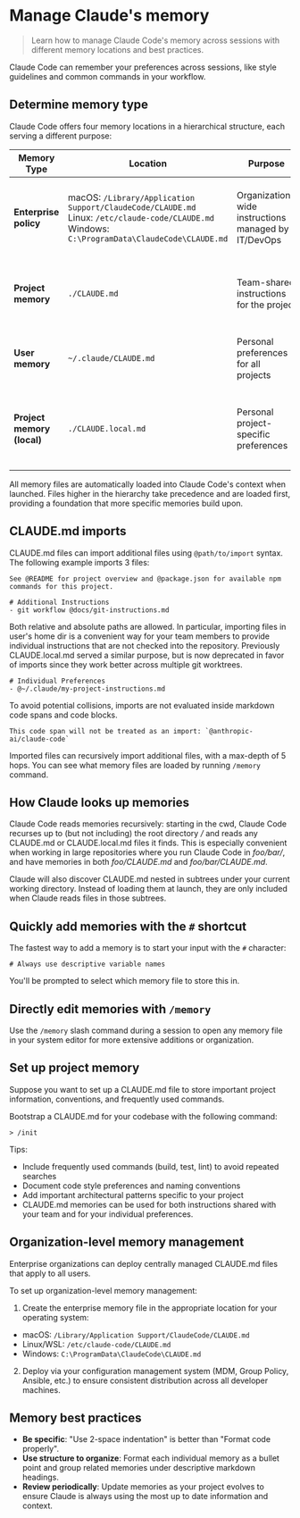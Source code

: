 <!-- CACHE-METADATA
source_url: https://docs.anthropic.com/en/docs/claude-code/memory.md
cached_at: 2025-08-27T02:56:26.366106Z
-->

<!-- Content fetched and converted by MarkItDown -->
# Manage Claude's memory

> Learn how to manage Claude Code's memory across sessions with different memory locations and best practices.

Claude Code can remember your preferences across sessions, like style guidelines and common commands in your workflow.

## Determine memory type

Claude Code offers four memory locations in a hierarchical structure, each serving a different purpose:

| Memory Type                | Location                                                                                                                                                | Purpose                                             | Use Case Examples                                                    | Shared With                     |
| -------------------------- | ------------------------------------------------------------------------------------------------------------------------------------------------------- | --------------------------------------------------- | -------------------------------------------------------------------- | ------------------------------- |
| **Enterprise policy**      | macOS: `/Library/Application Support/ClaudeCode/CLAUDE.md`<br />Linux: `/etc/claude-code/CLAUDE.md`<br />Windows: `C:\ProgramData\ClaudeCode\CLAUDE.md` | Organization-wide instructions managed by IT/DevOps | Company coding standards, security policies, compliance requirements | All users in organization       |
| **Project memory**         | `./CLAUDE.md`                                                                                                                                           | Team-shared instructions for the project            | Project architecture, coding standards, common workflows             | Team members via source control |
| **User memory**            | `~/.claude/CLAUDE.md`                                                                                                                                   | Personal preferences for all projects               | Code styling preferences, personal tooling shortcuts                 | Just you (all projects)         |
| **Project memory (local)** | `./CLAUDE.local.md`                                                                                                                                     | Personal project-specific preferences               | *(Deprecated, see below)* Your sandbox URLs, preferred test data     | Just you (current project)      |

All memory files are automatically loaded into Claude Code's context when launched. Files higher in the hierarchy take precedence and are loaded first, providing a foundation that more specific memories build upon.

## CLAUDE.md imports

CLAUDE.md files can import additional files using `@path/to/import` syntax. The following example imports 3 files:

```
See @README for project overview and @package.json for available npm commands for this project.

# Additional Instructions
- git workflow @docs/git-instructions.md
```

Both relative and absolute paths are allowed. In particular, importing files in user's home dir is a convenient way for your team members to provide individual instructions that are not checked into the repository. Previously CLAUDE.local.md served a similar purpose, but is now deprecated in favor of imports since they work better across multiple git worktrees.

```
# Individual Preferences
- @~/.claude/my-project-instructions.md
```

To avoid potential collisions, imports are not evaluated inside markdown code spans and code blocks.

```
This code span will not be treated as an import: `@anthropic-ai/claude-code`
```

Imported files can recursively import additional files, with a max-depth of 5 hops. You can see what memory files are loaded by running `/memory` command.

## How Claude looks up memories

Claude Code reads memories recursively: starting in the cwd, Claude Code recurses up to (but not including) the root directory */* and reads any CLAUDE.md or CLAUDE.local.md files it finds. This is especially convenient when working in large repositories where you run Claude Code in *foo/bar/*, and have memories in both *foo/CLAUDE.md* and *foo/bar/CLAUDE.md*.

Claude will also discover CLAUDE.md nested in subtrees under your current working directory. Instead of loading them at launch, they are only included when Claude reads files in those subtrees.

## Quickly add memories with the `#` shortcut

The fastest way to add a memory is to start your input with the `#` character:

```
# Always use descriptive variable names
```

You'll be prompted to select which memory file to store this in.

## Directly edit memories with `/memory`

Use the `/memory` slash command during a session to open any memory file in your system editor for more extensive additions or organization.

## Set up project memory

Suppose you want to set up a CLAUDE.md file to store important project information, conventions, and frequently used commands.

Bootstrap a CLAUDE.md for your codebase with the following command:

```
> /init
```

<Tip>
  Tips:

  * Include frequently used commands (build, test, lint) to avoid repeated searches
  * Document code style preferences and naming conventions
  * Add important architectural patterns specific to your project
  * CLAUDE.md memories can be used for both instructions shared with your team and for your individual preferences.
</Tip>

## Organization-level memory management

Enterprise organizations can deploy centrally managed CLAUDE.md files that apply to all users.

To set up organization-level memory management:

1. Create the enterprise memory file in the appropriate location for your operating system:

* macOS: `/Library/Application Support/ClaudeCode/CLAUDE.md`
* Linux/WSL: `/etc/claude-code/CLAUDE.md`
* Windows: `C:\ProgramData\ClaudeCode\CLAUDE.md`

2. Deploy via your configuration management system (MDM, Group Policy, Ansible, etc.) to ensure consistent distribution across all developer machines.

## Memory best practices

* **Be specific**: "Use 2-space indentation" is better than "Format code properly".
* **Use structure to organize**: Format each individual memory as a bullet point and group related memories under descriptive markdown headings.
* **Review periodically**: Update memories as your project evolves to ensure Claude is always using the most up to date information and context.
